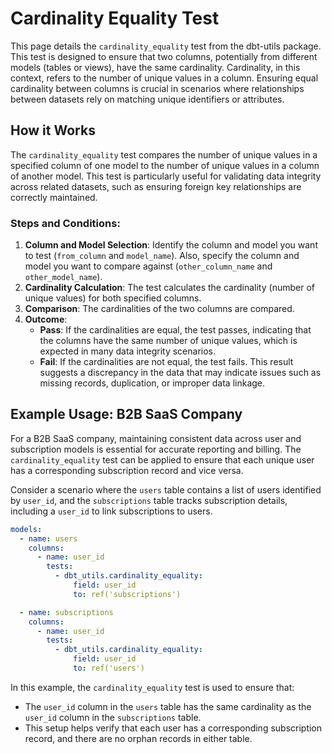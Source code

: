 # Cardinality Equality Test

This page details the `cardinality_equality` test from the dbt-utils package. This test is designed to ensure that two columns, potentially from different models (tables or views), have the same cardinality. Cardinality, in this context, refers to the number of unique values in a column. Ensuring equal cardinality between columns is crucial in scenarios where relationships between datasets rely on matching unique identifiers or attributes.

## How it Works

The `cardinality_equality` test compares the number of unique values in a specified column of one model to the number of unique values in a column of another model. This test is particularly useful for validating data integrity across related datasets, such as ensuring foreign key relationships are correctly maintained.

### Steps and Conditions:

1. **Column and Model Selection**: Identify the column and model you want to test (`from_column` and `model_name`). Also, specify the column and model you want to compare against (`other_column_name` and `other_model_name`).
2. **Cardinality Calculation**: The test calculates the cardinality (number of unique values) for both specified columns.
3. **Comparison**: The cardinalities of the two columns are compared.
4. **Outcome**:
   - **Pass**: If the cardinalities are equal, the test passes, indicating that the columns have the same number of unique values, which is expected in many data integrity scenarios.
   - **Fail**: If the cardinalities are not equal, the test fails. This result suggests a discrepancy in the data that may indicate issues such as missing records, duplication, or improper data linkage.

## Example Usage: B2B SaaS Company

For a B2B SaaS company, maintaining consistent data across user and subscription models is essential for accurate reporting and billing. The `cardinality_equality` test can be applied to ensure that each unique user has a corresponding subscription record and vice versa.

Consider a scenario where the `users` table contains a list of users identified by `user_id`, and the `subscriptions` table tracks subscription details, including a `user_id` to link subscriptions to users.

```yaml
models:
  - name: users
    columns:
      - name: user_id
        tests:
          - dbt_utils.cardinality_equality:
              field: user_id
              to: ref('subscriptions')

  - name: subscriptions
    columns:
      - name: user_id
        tests:
          - dbt_utils.cardinality_equality:
              field: user_id
              to: ref('users')
```

In this example, the `cardinality_equality` test is used to ensure that:
- The `user_id` column in the `users` table has the same cardinality as the `user_id` column in the `subscriptions` table.
- This setup helps verify that each user has a corresponding subscription record, and there are no orphan records in either table.